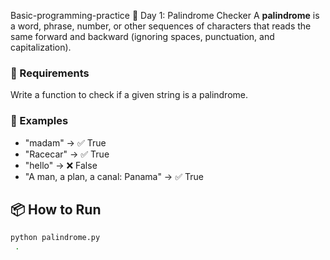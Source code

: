  Basic-programming-practice
 🧪 Day 1: Palindrome Checker
A **palindrome** is a word, phrase, number, or other sequences of characters that reads the same forward and backward (ignoring spaces, punctuation, and capitalization).
### 🔧 Requirements
Write a function to check if a given string is a palindrome.
### 🚀 Examples
- "madam" → ✅ True  
- "Racecar" → ✅ True  
- "hello" → ❌ False  
- "A man, a plan, a canal: Panama" → ✅ True
## 📦 How to Run
```bash
python palindrome.py
 .
